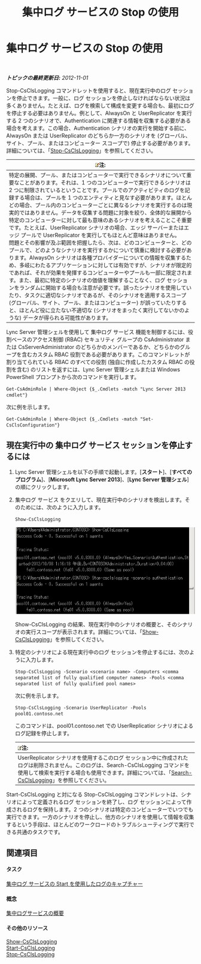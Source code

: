﻿---
title: 集中ログ サービスの Stop の使用
TOCTitle: 集中ログ サービスの Stop の使用
ms:assetid: 09ac093e-8f30-4874-84b4-12548ac8c898
ms:mtpsurl: https://technet.microsoft.com/ja-jp/library/JJ687964(v=OCS.15)
ms:contentKeyID: 49886835
ms.date: 05/19/2016
mtps_version: v=OCS.15
ms.translationtype: HT
---

# 集中ログ サービスの Stop の使用

 

_**トピックの最終更新日:** 2012-11-01_

Stop-CsClsLogging コマンドレットを使用すると、現在実行中のログ セッションを停止できます。一般に、ログ セッションを停止しなければならない状況は多くありません。たとえば、ログを検索して構成を変更する場合も、最初にログを停止する必要はありません。例として、AlwaysOn と UserReplicator を実行する 2 つのシナリオで、Authentication に関連する情報を収集する必要がある場合を考えます。この場合、Authentication シナリオの実行を開始する前に、AlwaysOn または UserReplicator のどちらか一方のシナリオを (グローバル、サイト、プール、またはコンピューター スコープで) 停止する必要があります。詳細については、「[Stop-CsClsLogging](https://docs.microsoft.com/en-us/powershell/module/skype/Stop-CsClsLogging)」を参照してください。

<table>
<thead>
<tr class="header">
<th><img src="images/Gg412781.note(OCS.15).gif" title="note" alt="note" />注:</th>
</tr>
</thead>
<tbody>
<tr class="odd">
<td>特定の展開、プール、またはコンピューターで実行できるシナリオについて重要なことがあります。それは、1 つのコンピューターで実行できるシナリオは 2 つに制限されているということです。プールでのアクティビティのログを記録する場合は、プールを 1 つのエンティティと見なす必要があります。ほとんどの場合、プール内のコンピューターごとに異なるシナリオを実行するのは現実的ではありません。データを収集する問題に対象を絞り、全体的な展開から特定のコンピューターに対して最も意味のあるシナリオを考えることこそ重要です。たとえば、UserReplicator シナリオの場合、エッジ サーバーまたはエッジ プールで UserReplicator を実行してもほとんど意味はありません。<br />
問題とその影響が及ぶ範囲を把握したら、次は、どのコンピューターと、どのプールで、どのようなシナリオを実行するかについて慎重に検討する必要があります。AlwaysOn シナリオは各種プロバイダーについての情報を収集するため、多岐にわたるアプリケーションに対しては有効ですが、シナリオが限定的であれば、それが効果を発揮するコンピューターやプールも一部に限定されます。また、最初に特定のシナリオの価値を理解することなく、ログ セッションをランダムに開始する場合も注意が必要です。誤ったシナリオを使用していたり、タスクに適切なシナリオであるが、そのシナリオを適用するスコープ (グローバル、サイト、プール、またはコンピューター) が誤っていたりすると、ほとんど役に立たない不適切な (シナリオをまったく実行してないかのような) データが得られる可能性があります。</td>
</tr>
</tbody>
</table>


Lync Server 管理シェルを使用して 集中ログ サービス 機能を制御するには、役割ベースのアクセス制御 (RBAC) セキュリティ グループの CsAdministrator または CsServerAdministrator のどちらかのメンバーであるか、どちらかのグループを含むカスタム RBAC 役割である必要があります。このコマンドレットが割り当てられている RBAC のすべての役割 (独自に作成したカスタム RBAC の役割を含む) のリストを返すには、Lync Server 管理シェルまたは Windows PowerShell プロンプトから次のコマンドを実行します。

    Get-CsAdminRole | Where-Object {$_.Cmdlets -match "Lync Server 2013 cmdlet"}

次に例を示します。

    Get-CsAdminRole | Where-Object {$_.Cmdlets -match "Set-CsClsConfiguration"}

## 現在実行中の 集中ログ サービス セッションを停止するには

1.  Lync Server 管理シェルを以下の手順で起動します。\[**スタート**\]、\[**すべてのプログラム**\]、\[**Microsoft Lync Server 2013**\]、\[**Lync Server 管理シェル**\] の順にクリックします。

2.  集中ログ サービス をクエリして、現在実行中のシナリオを検出します。そのためには、次のように入力します。
    
        Show-CsClsLogging
    
    ![Show-CsCl 呼び出し後の Windows PowerShell コンソール](images/JJ687964.eb190c32-529c-4277-a731-52c47d22d8fa(OCS.15).jpg "Show-CsCl 呼び出し後の Windows PowerShell コンソール")
    
    Show-CsClsLogging の結果、現在実行中のシナリオの概要と、そのシナリオの実行スコープが表示されます。詳細については、「[Show-CsClsLogging](https://docs.microsoft.com/en-us/powershell/module/skype/Show-CsClsLogging)」を参照してください。

3.  特定のシナリオによる現在実行中のログ セッションを停止するには、次のように入力します。
    
        Stop-CsClsLogging -Scenario <scenario name> -Computers <comma separated list of fully qualified computer names> -Pools <comma separated list of fully qualified pool names>
    
    次に例を示します。
    
        Stop-CsClsLogging -Scenario UserReplicator -Pools pool01.contoso.net
    
    このコマンドは、pool01.contoso.net での UserReplicatior シナリオによるログ記録を停止します。
    
    <table>
    <thead>
    <tr class="header">
    <th><img src="images/Gg412781.note(OCS.15).gif" title="note" alt="note" />注:</th>
    </tr>
    </thead>
    <tbody>
    <tr class="odd">
    <td>UserReplicator シナリオを使用するこのログ セッション中に作成されたログは削除されません。このログは、Search-CsClsLogging コマンドを使用して検索を実行する場合も使用できます。詳細については、「<a href="https://docs.microsoft.com/en-us/powershell/module/skype/Search-CsClsLogging">Search-CsClsLogging</a>」を参照してください。</td>
    </tr>
    </tbody>
    </table>


Start-CsClsLogging と対になる Stop-CsClsLogging コマンドレットは、シナリオによって定義されるログ セッションを終了し、ログ セッションによって作成されるログを保持します。2 つのシナリオは特定のコンピューターでいつでも実行できます。一方のシナリオを停止し、他方のシナリオを使用して情報を収集するという手段は、ほとんどのワークロードのトラブルシューティングで実行できる共通のタスクです。

## 関連項目

#### タスク

[集中ログ サービスの Start を使用したログのキャプチャー](lync-server-2013-using-start-for-the-centralized-logging-service-to-capture-logs.md)  

#### 概念

[集中ログサービスの概要](lync-server-2013-overview-of-the-centralized-logging-service.md)  

#### その他のリソース

[Show-CsClsLogging](https://docs.microsoft.com/en-us/powershell/module/skype/Show-CsClsLogging)  
[Start-CsClsLogging](https://docs.microsoft.com/en-us/powershell/module/skype/Start-CsClsLogging)  
[Stop-CsClsLogging](https://docs.microsoft.com/en-us/powershell/module/skype/Stop-CsClsLogging)

